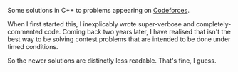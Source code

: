 Some solutions in C++ to problems appearing on [Codeforces](http://codeforces.com/problemset/).

When I first started this, I inexplicably wrote super-verbose and completely-commented code.
Coming back two years later, I have realised that isn't the best way to be solving contest
problems that are intended to be done under timed conditions.

So the newer solutions are distinctly less readable. That's fine, I guess.
